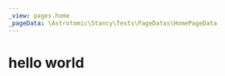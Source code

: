 ```yaml
---
_view: pages.home
_pageData: \Astrotomic\Stancy\Tests\PageDatas\HomePageData
---
```


# hello world
